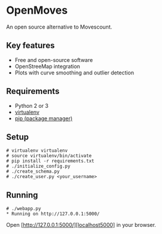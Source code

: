 # OpenMoves #
An open source alternative to Movescount.

## Key features ##
 - Free and open-source software
 - OpenStreeMap integration
 - Plots with curve smoothing and outlier detection

## Requirements ##
 - Python 2 or 3
 - [virtualenv][virtualenv]
 - [pip (package manager)][pip]

## Setup ##

```
# virtualenv virtualenv
# source virtualenv/bin/activate
# pip install -r requirements.txt
# ./initialize_config.py
# ./create_schema.py
# ./create_user.py <your_username>
```

## Running ##
```
# ./webapp.py
* Running on http://127.0.0.1:5000/
```

Open [http://127.0.0.1:5000/][localhost5000] in your browser.

[pip]: http://en.wikipedia.org/wiki/Pip_%28package_manager%29
[virtualenv]: https://virtualenv.readthedocs.org/en/latest/
[localhost5000]: http://127.0.0.1:5000/

